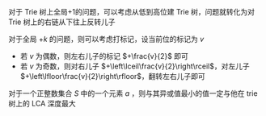
对于 Trie 树上全局+1的问题，可以考虑从低到高位建 Trie 树，问题就转化为对 Trie 树上的右链从下往上反转儿子

对于全局 $+k$ 的问题，则可以考虑打标记，设当前位的标记为 $v$ 

+ 若 $v$ 为偶数，则左右儿子的标记 $+\frac{v}{2}$ 即可
+ 若 $v$ 为奇数，则对右儿子 $+\left\lceil\frac{v}{2}\right\rceil$，对左儿子 $+\left\lfloor\frac{v}{2}\right\rfloor$，翻转左右儿子即可


对于一个正整数集合 $S$ 中的一个元素 $a$ ，则与其异或值最小的值一定与他在 trie 树上的 LCA 深度最大
